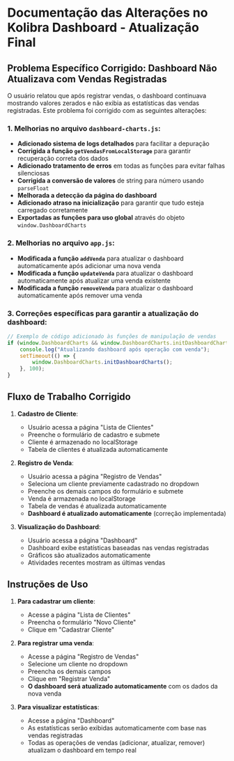 # Documentação das Alterações no Kolibra Dashboard - Atualização Final

## Problema Específico Corrigido: Dashboard Não Atualizava com Vendas Registradas

O usuário relatou que após registrar vendas, o dashboard continuava mostrando valores zerados e não exibia as estatísticas das vendas registradas. Este problema foi corrigido com as seguintes alterações:

### 1. Melhorias no arquivo `dashboard-charts.js`:

- **Adicionado sistema de logs detalhados** para facilitar a depuração
- **Corrigida a função `getVendasFromLocalStorage`** para garantir recuperação correta dos dados
- **Adicionado tratamento de erros** em todas as funções para evitar falhas silenciosas
- **Corrigida a conversão de valores** de string para número usando `parseFloat`
- **Melhorada a detecção da página do dashboard**
- **Adicionado atraso na inicialização** para garantir que tudo esteja carregado corretamente
- **Exportadas as funções para uso global** através do objeto `window.DashboardCharts`

### 2. Melhorias no arquivo `app.js`:

- **Modificada a função `addVenda`** para atualizar o dashboard automaticamente após adicionar uma nova venda
- **Modificada a função `updateVenda`** para atualizar o dashboard automaticamente após atualizar uma venda existente
- **Modificada a função `removeVenda`** para atualizar o dashboard automaticamente após remover uma venda

### 3. Correções específicas para garantir a atualização do dashboard:

```javascript
// Exemplo de código adicionado às funções de manipulação de vendas
if (window.DashboardCharts && window.DashboardCharts.initDashboardCharts) {
    console.log("Atualizando dashboard após operação com venda");
    setTimeout(() => {
        window.DashboardCharts.initDashboardCharts();
    }, 100);
}
```

## Fluxo de Trabalho Corrigido

1. **Cadastro de Cliente**:
   - Usuário acessa a página "Lista de Clientes"
   - Preenche o formulário de cadastro e submete
   - Cliente é armazenado no localStorage
   - Tabela de clientes é atualizada automaticamente

2. **Registro de Venda**:
   - Usuário acessa a página "Registro de Vendas"
   - Seleciona um cliente previamente cadastrado no dropdown
   - Preenche os demais campos do formulário e submete
   - Venda é armazenada no localStorage
   - Tabela de vendas é atualizada automaticamente
   - **Dashboard é atualizado automaticamente** (correção implementada)

3. **Visualização do Dashboard**:
   - Usuário acessa a página "Dashboard"
   - Dashboard exibe estatísticas baseadas nas vendas registradas
   - Gráficos são atualizados automaticamente
   - Atividades recentes mostram as últimas vendas

## Instruções de Uso

1. **Para cadastrar um cliente**:
   - Acesse a página "Lista de Clientes"
   - Preencha o formulário "Novo Cliente"
   - Clique em "Cadastrar Cliente"

2. **Para registrar uma venda**:
   - Acesse a página "Registro de Vendas"
   - Selecione um cliente no dropdown
   - Preencha os demais campos
   - Clique em "Registrar Venda"
   - **O dashboard será atualizado automaticamente** com os dados da nova venda

3. **Para visualizar estatísticas**:
   - Acesse a página "Dashboard"
   - As estatísticas serão exibidas automaticamente com base nas vendas registradas
   - Todas as operações de vendas (adicionar, atualizar, remover) atualizam o dashboard em tempo real

